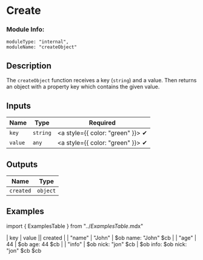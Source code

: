 # Create
### Module Info: 
```
moduleType: "internal",
moduleName: "createObject"
```

## Description
The `createObject` function receives a key (`string`) and a value. Then returns an object with a property key which contains the given value.

## Inputs
| Name | Type | Required
|------|------|:-----:|
| `key` | `string` | <a style={{ color: "green" }}> ✔ </a>
| `value` | `any` | <a style={{ color: "green" }}> ✔ </a>


## Outputs
| Name | Type |
|------|------|
| `created` | `object` |

## Examples
import { ExamplesTable } from "../_ExamplesTable_.mdx"

<ExamplesTable>
| key | value || created |
| "name" | "John" | $ob name: "John" $cb |
| "age" | 44 | $ob age: 44 $cb |
| "info" | $ob nick: "jon" $cb | $ob info: $ob nick: "jon" $cb $cb
</ExamplesTable>